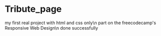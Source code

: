 # Tribute_page

my first real project with html and css only\n
part on the freecodecamp's Responsive Web Design\n
done successfully
